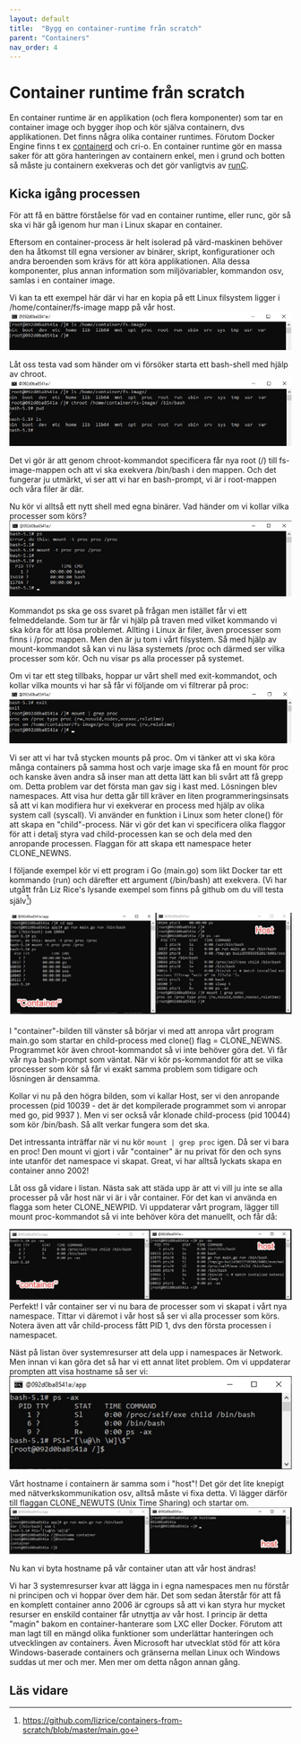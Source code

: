 ```yaml
---
layout: default
title:  "Bygg en container-runtime från scratch"
parent: "Containers"
nav_order: 4
---
```

# Container runtime från scratch

En container runtime är en applikation (och flera komponenter) som tar en container image och bygger ihop och kör själva containern, dvs applikationen. Det finns några olika container runtimes. Förutom Docker Engine finns t ex [containerd](https://containerd.io/) och cri-o. En container runtime gör en massa saker för att göra hanteringen av containern enkel, men i grund och botten så måste ju containern exekveras och det gör vanligtvis av [runC](https://github.com/opencontainers/runc).

## Kicka igång processen

För att få en bättre förståelse för vad en container runtime, eller runc, gör så ska vi här gå igenom hur man i Linux skapar en container.

Eftersom en container-process är helt isolerad på värd-maskinen behöver den ha åtkomst till egna versioner av binärer, skript, konfigurationer och andra beroenden som krävs för att köra applikationen. Alla dessa komponenter, plus annan information som miljövariabler, kommandon osv, samlas i en container image.

Vi kan ta ett exempel här där vi har en kopia på ett Linux filsystem ligger i /home/container/fs-image mapp på vår host.
![Linux filsystem](/assets/images/fs-image.jpg)

Låt oss testa vad som händer om vi försöker starta ett bash-shell med hjälp av chroot. 
![Chroot](/assets/images/chroot.jpg)

Det vi gör är att genom chroot-kommandot specificera får nya root (/) till fs-image-mappen och att vi ska exekvera /bin/bash i den mappen. Och det fungerar ju utmärkt, vi ser att vi har en bash-prompt, vi är i root-mappen och våra filer är där.

Nu kör vi alltså ett nytt shell med egna binärer. Vad händer om vi kollar vilka processer som körs?
![proc](/assets/images/proc.jpg)

Kommandot ps ska ge oss svaret på frågan men istället får vi ett felmeddelande. Som tur är får vi hjälp på traven med vilket kommando vi ska köra för att lösa problemet. Allting i Linux är filer, även processer som finns i /proc mappen. Men den är ju tom i vårt filsystem. Så med hjälp av mount-kommandot så kan vi nu läsa systemets /proc och därmed ser vilka processer som kör. Och nu visar ps alla processer på systemet.

Om vi tar ett steg tillbaks, hoppar ur vårt shell med exit-kommandot, och kollar vilka mounts vi har så får vi följande om vi filtrerar på proc:
![mount](/assets/images/mount.jpg)

Vi ser att vi har två stycken mounts på proc. Om vi tänker att vi ska köra många containers på samma host och varje image ska få en mount för proc och kanske även andra så inser man att detta lätt kan bli svårt att få grepp om. Detta problem var det första man gav sig i kast med. Lösningen blev namespaces. Att visa hur detta går till kräver en liten programmeringsinsats så att vi kan modifiera hur vi exekverar en process med hjälp av olika system call (syscall). Vi använder en funktion i Linux som heter clone() för att skapa en "child"-process. När vi gör det kan vi specificera olika flaggor för att i detalj styra vad child-processen kan se och dela med den anropande processen. Flaggan för att skapa ett namespace heter CLONE_NEWNS.

I följande exempel kör vi ett program i Go (main.go) som likt Docker tar ett kommando (run) och därefter ett argument (/bin/bash) att exekvera. (Vi har utgått från Liz Rice's lysande exempel som finns på github om du vill testa själv[^1])

![newns](/assets/images/newns.jpg)

I "container"-bilden till vänster så börjar vi med att anropa vårt program main.go som startar en child-process med clone() flag = CLONE_NEWNS. Programmet kör även chroot-kommandot så vi inte behöver göra det. Vi får vår nya bash-prompt som väntat. När vi kör ps-kommandot för att se vilka processer som kör så får vi exakt samma problem som tidigare och lösningen är densamma.

Kollar vi nu på den högra bilden, som vi kallar Host, ser vi den anropande processen (pid 10039 - det är det kompilerade programmet som vi anropar med go, pid 9937 ). Men vi ser också vår klonade child-process (pid 10044) som kör /bin/bash. Så allt verkar fungera som det ska.

Det intressanta inträffar när vi nu kör `mount | grep proc` igen. Då ser vi bara en proc! Den mount vi gjort i vår "container" är nu privat för den och syns inte utanför det namespace vi skapat. Great, vi har alltså lyckats skapa en container anno 2002!

Låt oss gå vidare i listan. Nästa sak att städa upp är att vi vill ju inte se alla processer på vår host när vi är i vår container. För det kan vi använda en flagga som heter CLONE_NEWPID. Vi uppdaterar vårt program, lägger till mount proc-kommandot så vi inte behöver köra det manuellt, och får då:

![newpid](/assets/images/newpid.jpg)
Perfekt! I vår container ser vi nu bara de processer som vi skapat i vårt nya namespace. Tittar vi däremot i vår host så ser vi alla processer som körs. Notera även att vår child-process fått PID 1, dvs den första processen i namespacet.

Näst på listan över systemresurser att dela upp i namespaces är Network. Men innan vi kan göra det så har vi ett annat litet problem. Om vi uppdaterar prompten att visa hostname så ser vi:
![prompt](/assets/images/prompt.jpg)

Vårt hostname i containern är samma som i "host"! Det gör det lite knepigt med nätverkskommunikation osv, alltså måste vi fixa detta. Vi lägger därför till flaggan CLONE_NEWUTS (Unix Time Sharing) och startar om.
![newuts](/assets/images/newuts.jpg)

Nu kan vi byta hostname på vår container utan att vår host ändras!

Vi har 3 systemresurser kvar att lägga in i egna namespaces men nu förstår ni principen och vi hoppar över dem här. Det som sedan återstår för att få en komplett container anno 2006 är cgroups så att vi kan styra hur mycket resurser en enskild container får utnyttja av vår host. I princip är detta "magin" bakom en container-hanterare som LXC eller Docker. Förutom att man lagt till en mängd olika funktioner som underlättar hanteringen och utvecklingen av containers. Även Microsoft har utvecklat stöd för att köra Windows-baserade containers och gränserna mellan Linux och Windows suddas ut mer och mer. Men mer om detta någon annan gång. 


## Läs vidare

[^1]: https://github.com/lizrice/containers-from-scratch/blob/master/main.go
